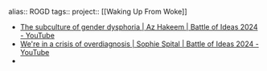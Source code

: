 alias:: ROGD
tags::
project:: [[Waking Up From Woke]]

- [The subculture of gender dysphoria | Az Hakeem | Battle of Ideas 2024 - YouTube](https://www.youtube.com/watch?v=HS8_ujB4kK8)
- [We're in a crisis of overdiagnosis | Sophie Spital | Battle of Ideas 2024 - YouTube](https://www.youtube.com/watch?v=mNAPoB7eTZ4)
-
